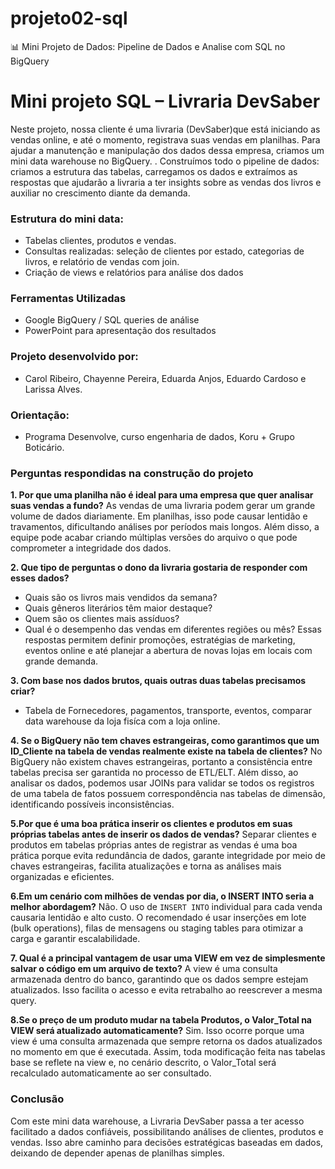 # projeto02-sql
📊 Mini Projeto de Dados: Pipeline de Dados  e Analise com SQL no BigQuery 
# Mini projeto SQL – Livraria DevSaber
Neste projeto, nossa cliente é uma livraria (DevSaber)que está iniciando as vendas online, e até o momento, registrava suas vendas em planilhas. Para ajudar a manutenção e manipulação dos dados dessa empresa, criamos um mini data warehouse no BigQuery. .
Construímos todo o pipeline de dados: criamos a estrutura das tabelas, carregamos os dados e extraímos as respostas que ajudarão a livraria a ter insights sobre as vendas dos livros e auxiliar no crescimento diante da demanda.

### Estrutura do mini data:
- Tabelas clientes, produtos e vendas.
- Consultas realizadas: seleção de clientes por estado, categorias de livros, e relatório de vendas com join.
- Criação de views e relatórios para análise dos dados

### Ferramentas Utilizadas
- Google BigQuery / SQL queries de análise
- PowerPoint para apresentação dos resultados

### Projeto desenvolvido por:
- Carol Ribeiro, Chayenne Pereira, Eduarda Anjos, Eduardo Cardoso e Larissa Alves.
### Orientação:
- Programa Desenvolve, curso engenharia de dados, Koru + Grupo Boticário.

### Perguntas respondidas na construção do projeto
**1. Por que uma planilha não é ideal para uma empresa que quer analisar suas vendas a fundo?**
As vendas de uma livraria podem gerar um grande volume de dados diariamente. Em planilhas, isso pode causar lentidão e travamentos, dificultando análises por períodos mais longos. Além disso, a equipe pode acabar criando múltiplas versões do arquivo  o que pode  comprometer a integridade dos dados.

**2. Que tipo de perguntas o dono da livraria gostaria de responder com esses dados?**
- Quais são os livros mais vendidos da semana?
- Quais gêneros literários têm maior destaque?
- Quem são os clientes mais assíduos?
- Qual é o desempenho das vendas em diferentes regiões ou mês?
    Essas respostas permitem definir promoções, estratégias de marketing, eventos online e até planejar a abertura de novas lojas em locais com grande demanda.

**3. Com base nos dados brutos, quais outras duas tabelas precisamos criar?**
- Tabela de Fornecedores, pagamentos, transporte, eventos, comparar data warehouse da loja fisíca com a loja online.

**4. Se o BigQuery não tem chaves estrangeiras, como garantimos que um ID_Cliente na tabela de vendas realmente existe na tabela de clientes?**
No BigQuery não existem chaves estrangeiras, portanto a consistência entre tabelas precisa ser garantida no processo de ETL/ELT. Além disso, ao analisar os dados, podemos usar JOINs para validar se todos os registros de uma tabela de fatos possuem correspondência nas tabelas de dimensão, identificando possíveis inconsistências.

**5.Por que é uma boa prática inserir os clientes e produtos em suas próprias tabelas antes de inserir os dados de vendas?**
Separar clientes e produtos em tabelas próprias antes de registrar as vendas é uma boa prática porque evita redundância de dados, garante integridade por meio de chaves estrangeiras, facilita atualizações e torna as análises mais organizadas e eficientes.

**6.Em um cenário com milhões de vendas por dia, o INSERT INTO seria a melhor abordagem?**
Não. O uso de `INSERT INTO` individual para cada venda causaria lentidão e alto custo. O recomendado é usar inserções em lote (bulk operations), filas de mensagens ou staging tables para otimizar a carga e garantir escalabilidade.

**7. Qual é a principal vantagem de usar uma VIEW em vez de simplesmente salvar o código em um arquivo de texto?**
A view é uma consulta armazenada dentro do banco, garantindo que os dados sempre estejam atualizados. Isso facilita o acesso e evita retrabalho ao reescrever a mesma query.

**8.Se o preço de um produto mudar na tabela Produtos, o Valor_Total na VIEW será atualizado automaticamente?**
Sim. Isso ocorre porque uma view é uma consulta armazenada que sempre retorna os dados atualizados no momento em que é executada. Assim, toda modificação feita nas tabelas base se reflete na view e, no cenário descrito, o Valor_Total será recalculado automaticamente ao ser consultado.

### Conclusão
Com este mini data warehouse, a Livraria DevSaber passa a ter acesso facilitado a dados confiáveis, possibilitando análises de clientes, produtos e vendas. Isso abre caminho para decisões estratégicas baseadas em dados, deixando de depender apenas de planilhas simples.
